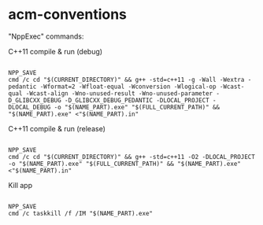 acm-conventions
=========

"NppExec" commands:

C++11 compile & run (debug)

```

NPP_SAVE
cmd /c cd "$(CURRENT_DIRECTORY)" && g++ -std=c++11 -g -Wall -Wextra -pedantic -Wformat=2 -Wfloat-equal -Wconversion -Wlogical-op -Wcast-qual -Wcast-align -Wno-unused-result -Wno-unused-parameter -D_GLIBCXX_DEBUG -D_GLIBCXX_DEBUG_PEDANTIC -DLOCAL_PROJECT -DLOCAL_DEBUG -o "$(NAME_PART).exe" "$(FULL_CURRENT_PATH)" && "$(NAME_PART).exe" <"$(NAME_PART).in"

```

C++11 compile & run (release)

```

NPP_SAVE
cmd /c cd "$(CURRENT_DIRECTORY)" && g++ -std=c++11 -O2 -DLOCAL_PROJECT -o "$(NAME_PART).exe" "$(FULL_CURRENT_PATH)" && "$(NAME_PART).exe" <"$(NAME_PART).in"

```

Kill app

```

NPP_SAVE
cmd /c taskkill /f /IM "$(NAME_PART).exe"

```